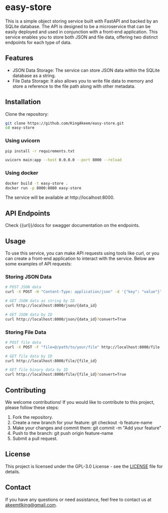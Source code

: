 # easy-store

This is a simple object storing service built with FastAPI and backed by an SQLite database. The API is designed to be a microservice that can be easily deployed and used in conjunction with a front-end application. This service enables you to store both JSON and file data, offering two distinct endpoints for each type of data.

## Features
- JSON Data Storage: The service can store JSON data within the SQLite database as a string.
- File Data Storage: It also allows you to write file data to memory and store a reference to the file path along with other metadata.

## Installation
Clone the repository:

```bash
git clone https://github.com/KingAkeem/easy-store.git
cd easy-store
```

### Using uvicorn 
```bash
pip install -r requirements.txt
```

```bash
uvicorn main:app --host 0.0.0.0 --port 8000 --reload
```

### Using docker
```bash
docker build -t easy-store .
docker run -p 8000:8080 easy-store
```

The service will be available at http://localhost:8000.

## API Endpoints
Check {{url}}/docs for swagger documentation on the endpoints.

## Usage
To use this service, you can make API requests using tools like curl, or you can create a front-end application to interact with the service. Below are some examples of API requests:

### Storing JSON Data
```bash
# POST JSON data
curl -X POST -H "Content-Type: application/json" -d '{"key": "value"}' http://localhost:8000/json

# GET JSON data as string by ID
curl http://localhost:8000/json/{data_id}

# GET JSON data by ID
curl http://localhost:8000/json/{data_id}?convert=True
```

### Storing File Data
```bash
# POST file data
curl -X POST -F "file=@/path/to/your/file" http://localhost:8000/file

# GET file data by ID
curl http://localhost:8000/file/{file_id}

# GET file binary data by ID
curl http://localhost:8000/file/{file_id}?convert=True
```

## Contributing
We welcome contributions! If you would like to contribute to this project, please follow these steps:

1. Fork the repository.
2. Create a new branch for your feature: git checkout -b feature-name
3. Make your changes and commit them: git commit -m "Add your feature"
4. Push to the branch: git push origin feature-name
5. Submit a pull request.


## License
This project is licensed under the GPL-3.0 License - see the [LICENSE](https://github.com/KingAkeem/easy-store/blob/main/LICENSE) file for details.

## Contact
If you have any questions or need assistance, feel free to contact us at akeemtlking@gmail.com.
